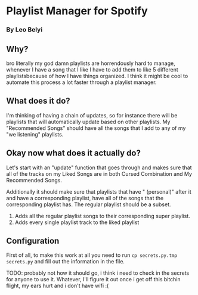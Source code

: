 # Playlist Manager for Spotify
### By Leo Belyi

## Why?

bro literally my god damn playlists are horrendously hard to manage, whenever I have a song that I like I have to add them to like 5 different playlistsbecause of how I have things organized. I think it might be cool to automate this process a lot faster through a playlist manager.

## What does it do?

I'm thinking of having a chain of updates, so for instance there will be playlists that will automatically update based on other playlists. My "Recommended Songs" should have all the songs that I add to any of my "we listening" playlists.

## Okay now what does it actually do?

Let's start with an "update" function that goes through and makes sure that all of the tracks on my Liked Songs are in both Cursed Combination and My Recommended Songs.

Additionally it should make sure that playlists that have " (personal)" after it and have a corresponding playlist, have all of the songs that the corresponding playlist has. The regular playlist should be a subset.

1. Adds all the regular playlist songs to their corresponding super playlist.
1. Adds every single playlist track to the liked playlist

## Configuration

First of all, to make this work at all you need to run `cp secrets.py.tmp secrets.py` and fill out the information in the file.

TODO: probably not how it should go, i think i need to check in the secrets for anyone to use it. Whatever, I'll figure it out once i get off this bitchin flight, my ears hurt and i don't have wifi :(
